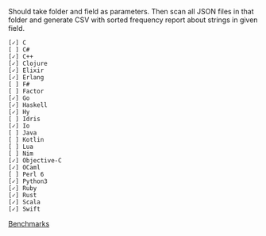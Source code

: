 Should take folder and field as parameters. Then scan all JSON files in that folder and generate CSV with sorted frequency report about strings in given field.

	[✓] C
	[ ] C#
	[✓] C++
	[✓] Clojure
	[✓] Elixir
	[✓] Erlang
	[ ] F#
	[ ] Factor
	[✓] Go
	[✓] Haskell
	[✓] Hy
	[ ] Idris
	[✓] Io
	[ ] Java
	[ ] Kotlin
	[ ] Lua
	[ ] Nim
	[✓] Objective-C
	[✓] OCaml
	[ ] Perl 6
	[✓] Python3
	[✓] Ruby
	[✓] Rust
	[✓] Scala
	[✓] Swift


[Benchmarks](https://docs.google.com/spreadsheets/d/1T3FIeAyycixbejNb94Cz4faSLg8OsMcVCWD5rFDej7I/edit?usp=sharingx)
